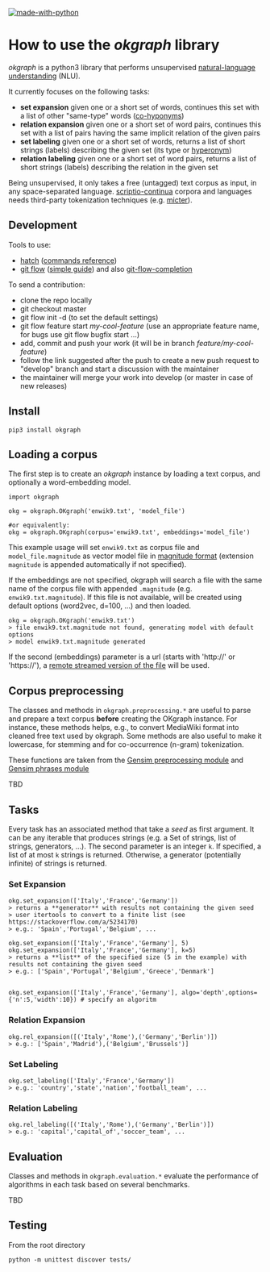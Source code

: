 [![made-with-python](https://img.shields.io/badge/Made%20with-Python-1f425f.svg)](https://www.python.org/)

How to use the _okgraph_ library
================================

_okgraph_ is a python3 library that performs unsupervised [natural-language understanding](https://en.wikipedia.org/wiki/Natural-language_understanding) (NLU).

It currently focuses on the following tasks:

  - **set expansion** given one or a short set of words, continues this set with a list of other "same-type" words ([co-hyponyms](https://en.wikipedia.org/wiki/Hyponymy_and_hypernymy#Co-hyponyms)) 
  - **relation expansion** given one or a short set of word pairs, continues this set with a list of pairs having the same implicit relation of the given pairs
  - **set labeling** given one or a short set of words, returns a list of short strings (labels) describing the given set (its type or [hyperonym](https://en.wikipedia.org/wiki/Hyponymy_and_hypernymy))
  - **relation labeling** given one or a short set of word pairs, returns a list of short strings (labels) describing the relation in the given set


Being unsupervised, it only takes a free (untagged) text corpus as input, in any space-separated language. [scriptio-continua](https://en.wikipedia.org/wiki/Scriptio_continua) corpora and languages needs third-party tokenization techniques (e.g. [micter](https://github.com/tkng/micter)).

Development
-----------
Tools to use:
  - [hatch](https://github.com/ofek/hatch) ([commands reference](https://github.com/ofek/hatch/blob/master/COMMANDS.rst))
  - [git flow](https://github.com/nvie/gitflow) ([simple guide](https://jeffkreeftmeijer.com/git-flow/)) and also [git-flow-completion](https://github.com/bobthecow/git-flow-completion)

To send a contribution:
  - clone the repo locally
  - git checkout master
  - git flow init -d (to set the default settings)
  - git flow feature start *my-cool-feature* (use an appropriate feature name, for bugs use git flow bugfix start ...) 
  - add, commit and push your work (it will be in branch *feature/my-cool-feature*)
  - follow the link suggested after the push to create a new push request to "develop" branch and start a discussion with the maintainer
  - the maintainer will merge your work into develop (or master in case of new releases)


Install
-------

    pip3 install okgraph


Loading a corpus
----------------
The first step is to create an _okgraph_ instance by loading a text corpus, and optionally a word-embedding model. 

    import okgraph
    
    okg = okgraph.OKgraph('enwik9.txt', 'model_file')
    
    #or equivalently: 
    okg = okgraph.OKgraph(corpus='enwik9.txt', embeddings='model_file')

This example usage will set `enwik9.txt` as corpus file and `model_file.magnitude` as vector model file in [magnitude format](https://github.com/plasticityai/magnitude) (extension `magnitude` is appended automatically if not specified).

If the embeddings are not specified, okgraph will search a file with the same name of the corpus file with appended `.magnitude` (e.g. `enwik9.txt.magnitude`). If this file is not available, will be created using default options (word2vec, d=100, ...) and then loaded.


    okg = okgraph.OKgraph('enwik9.txt')
    > file enwik9.txt.magnitude not found, generating model with default options
    > model enwik9.txt.magnitude generated


If the second (embeddings) parameter is a url (starts with 'http://' or 'https://'), a [remote streamed version of the file](https://github.com/plasticityai/magnitude#remote-streaming-over-http) will be used.

Corpus preprocessing
--------------------
The classes and methods in `okgraph.preprocessing.*` are useful to parse and prepare a text corpus **before** creating the OKgraph instance. For instance, these methods helps, e.g., to convert MediaWiki format into cleaned free text used by okgraph. Some methods are also useful to make it lowercase, for stemming and for co-occurrence (n-gram) tokenization.

These functions are taken from the [Gensim preprocessing module](https://radimrehurek.com/gensim/parsing/preprocessing.html) and [Gensim phrases module](https://radimrehurek.com/gensim/models/phrases.html)


TBD


Tasks
-----
Every task has an associated method that take a _seed_ as first argument. It can be any iterable that produces  strings (e.g. a Set of strings, list of strings, generators, ...).
The second parameter is an integer `k`. If specified, a list of at most `k` strings is returned. Otherwise, a generator (potentially infinite) of strings is returned.


### Set Expansion ###
    okg.set_expansion(['Italy','France','Germany'])
    > returns a **generator** with results not containing the given seed 
    > user itertools to convert to a finite list (see https://stackoverflow.com/a/5234170)
    > e.g.: 'Spain','Portugal','Belgium', ... 

    okg.set_expansion(['Italy','France','Germany'], 5)
    okg.set_expansion(['Italy','France','Germany'], k=5)
    > returns a **list** of the specified size (5 in the example) with results not containing the given seed
    > e.g.: ['Spain','Portugal','Belgium','Greece','Denmark']


    okg.set_expansion(['Italy','France','Germany'], algo='depth',options={'n':5,'width':10}) # specify an algoritm


### Relation Expansion ###

    okg.rel_expansion([('Italy','Rome'),('Germany','Berlin')])
    > e.g.: ['Spain','Madrid'),('Belgium','Brussels')]

### Set Labeling ###

    okg.set_labeling(['Italy','France','Germany'])
    > e.g.: 'country','state','nation','football_team', ...

### Relation Labeling ###

    okg.rel_labeling([('Italy','Rome'),('Germany','Berlin')])
    > e.g.: 'capital','capital_of','soccer_team', ...

Evaluation
----------
Classes and methods in `okgraph.evaluation.*` evaluate the performance of algorithms in each task based on several benchmarks.

TBD


Testing
-------
From the root directory

    python -m unittest discover tests/
    
    

